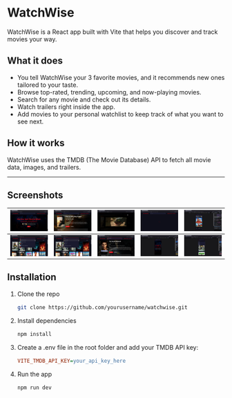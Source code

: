 # WatchWise

WatchWise is a React app built with Vite that helps you discover and track movies your way.

## What it does

- You tell WatchWise your 3 favorite movies, and it recommends new ones tailored to your taste.
- Browse top-rated, trending, upcoming, and now-playing movies.
- Search for any movie and check out its details.
- Watch trailers right inside the app.
- Add movies to your personal watchlist to keep track of what you want to see next.

## How it works

WatchWise uses the TMDB (The Movie Database) API to fetch all movie data, images, and trailers.

---

## Screenshots

| ![Screenshot](<public/screenshots/Screenshot%20(104).png>) | ![Screenshot](<public/screenshots/Screenshot%20(109).png>) | ![Screenshot](<public/screenshots/Screenshot%20(110).png>) | ![Screenshot](<public/screenshots/Screenshot%20(113).png>) | ![Screenshot](<public/screenshots/Screenshot%20(114).png>) |
| :--------------------------------------------------------: | :--------------------------------------------------------: | :--------------------------------------------------------: | :--------------------------------------------------------: | :--------------------------------------------------------: |
| ![Screenshot](<public/screenshots/Screenshot%20(116).png>) | ![Screenshot](<public/screenshots/Screenshot%20(117).png>) | ![Screenshot](<public/screenshots/Screenshot%20(118).png>) |  ![Screenshot](<public/screenshots/Screenshot (119).png>)  | ![Screenshot](<public/screenshots/Screenshot%20(120).png>) |

## Installation

1. Clone the repo

   ```bash
   git clone https://github.com/yourusername/watchwise.git
   ```

2. Install dependencies

   ```bash
   npm install
   ```

3. Create a .env file in the root folder and add your TMDB API key:

   ```ini
   VITE_TMDB_API_KEY=your_api_key_here
   ```

4. Run the app

   ```bash
   npm run dev
   ```
